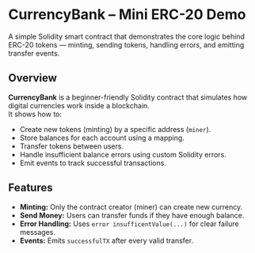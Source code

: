 # CurrencyBank – Mini ERC-20 Demo

A simple Solidity smart contract that demonstrates the core logic behind ERC-20 tokens — minting, sending tokens, handling errors, and emitting transfer events.

## Overview

**CurrencyBank** is a beginner-friendly Solidity contract that simulates how digital currencies work inside a blockchain.  
It shows how to:
- Create new tokens (minting) by a specific address (`miner`).
- Store balances for each account using a mapping.
- Transfer tokens between users.
- Handle insufficient balance errors using custom Solidity errors.
- Emit events to track successful transactions.


## Features

- **Minting:** Only the contract creator (miner) can create new currency.
- **Send Money:** Users can transfer funds if they have enough balance.
- **Error Handling:** Uses `error insufficentValue(...)` for clear failure messages.
- **Events:** Emits `successfulTX` after every valid transfer.
